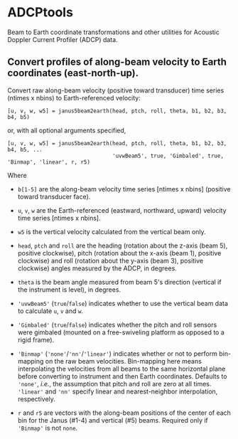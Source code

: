 # ADCPtools
Beam to Earth coordinate transformations and other utilities for Acoustic Doppler Current Profiler (ADCP) data.

## Convert profiles of along-beam velocity to Earth coordinates (east-north-up).
Convert raw along-beam velocity (positive toward transducer) time series (ntimes x nbins) to Earth-referenced velocity:
```
[u, v, w, w5] = janus5beam2earth(head, ptch, roll, theta, b1, b2, b3, b4, b5)
```

or, with all optional arguments specified,
```
[u, v, w, w5] = janus5beam2earth(head, ptch, roll, theta, b1, b2, b3, b4, b5, ...
                                 'uvwBeam5', true, 'Gimbaled', true, 'Binmap', 'linear', r, r5)
```

Where

* ```b[1-5]``` are the along-beam velocity time series [ntimes x nbins] (positive toward transducer face).

* ```u```, ```v```, ```w``` are the Earth-referenced (eastward, northward, upward) velocity time series [ntimes x nbins].

* ```w5``` is the vertical velocity calculated from the vertical beam only.

* ```head```, ```ptch``` and ```roll``` are the heading (rotation about the z-axis (beam 5), positive clockwise), pitch (rotation about the x-axis (beam 1), positive clockwise) and roll (rotation about the y-axis (beam 3), positive clockwise) angles measured by the ADCP, in degrees.

* ```theta``` is the beam angle measured from beam 5's direction (vertical if the instrument is level), in degrees.

* ```'uvwBeam5'``` (```true```/```false```) indicates whether to use the vertical beam data to calculate ```u```, ```v``` and ```w```.

* ```'Gimbaled'``` (```true```/```false```) indicates whether the pitch and roll sensors were gimbaled (mounted on a free-swiveling platform as opposed to a rigid frame).

* ```'Binmap'``` (```'none'```/```'nn'```/```'linear'```) indicates whether or not to perform bin-mapping on the raw beam velocities. Bin-mapping here means interpolating the velocities from all beams to the same horizontal plane before converting to instrument and then Earth coordinates. Defaults to ```'none'```, _i.e._, the assumption that pitch and roll are zero at all times. ```'linear'``` and ```'nn'``` specify linear and nearest-neighbor interpolation, respectively.

* ```r``` and ```r5``` are vectors with the along-beam positions of the center of each bin for the Janus (\#1-4) and vertical (\#5) beams. Required only if ```'Binmap'``` is not ```none```.
